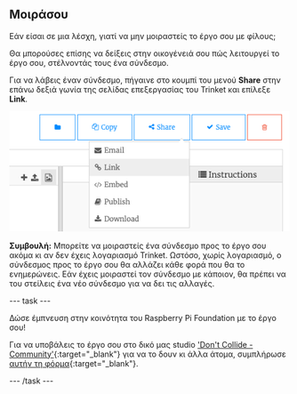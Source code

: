 ## Μοιράσου

Εάν είσαι σε μια λέσχη, γιατί να μην μοιραστείς το έργο σου με φίλους;

Θα μπορούσες επίσης να δείξεις στην οικογένειά σου πώς λειτουργεί το έργο σου, στέλνοντάς τους ένα σύνδεσμο.

Για να λάβεις έναν σύνδεσμο, πήγαινε στο κουμπί του μενού **Share** στην επάνω δεξιά γωνία της σελίδας επεξεργασίας του Trinket και επίλεξε **Link**.

![Το κουμπί "Share" στο μενού επεκτάθηκε, με τονισμένο τον σύνδεσμο "Link".](images/share-button.png)

**Συμβουλή:** Μπορείτε να μοιραστείς ένα σύνδεσμο προς το έργο σου ακόμα κι αν δεν έχεις λογαριασμό Trinket. Ωστόσο, χωρίς λογαριασμό, ο σύνδεσμος προς το έργο σου θα αλλάζει κάθε φορά που θα το ενημερώνεις. Εάν έχεις μοιραστεί τον σύνδεσμο με κάποιον, θα πρέπει να του στείλεις ένα νέο σύνδεσμο για να δει τις αλλαγές.

--- task ---

Δώσε έμπνευση στην κοινότητα του Raspberry Pi Foundation με το έργο σου!

Για να υποβάλεις το έργο σου στο δικό μας studio ['Don't Collide - Community'](https://wke.lt/w/s/KobNfx){:target="_blank"} για να το δουν κι άλλα άτομα, συμπλήρωσε [αυτήν τη φόρμα](https://form.raspberrypi.org/f/community-project-submissions){:target="_blank"}.

--- /task ---
